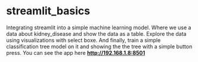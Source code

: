 # streamlit_basics
Integrating streamlit into a simple machine learning model.
Where we use a data about kidney_disease and show the data as a table.
Explore the data using visualizations with select boxe.
And finally, train a simple classification tree model on it and showing the the tree with a simple button press.
You can see the app here **http://192.168.1.8:8501**
